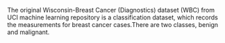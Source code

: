 The original Wisconsin-Breast Cancer (Diagnostics) dataset (WBC) from UCI machine learning repository is a classification dataset,
which records the measurements for breast cancer cases.There are two classes, benign and malignant.